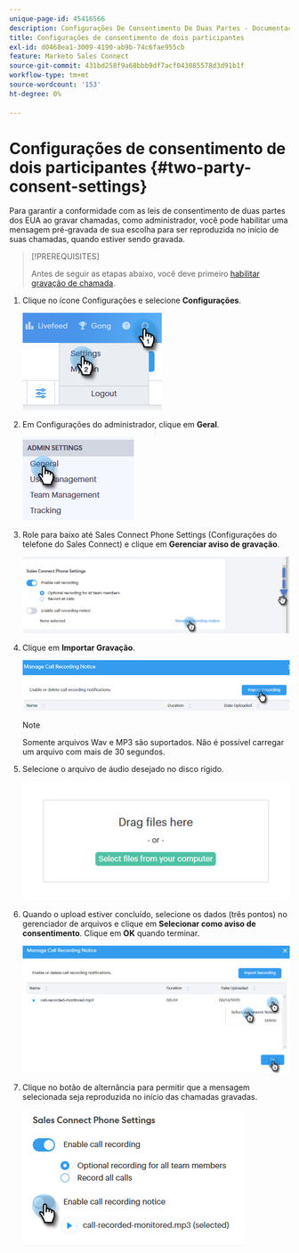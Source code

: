 ```yaml
---
unique-page-id: 45416566
description: Configurações De Consentimento De Duas Partes - Documentação Do Marketo - Documentação Do Produto
title: Configurações de consentimento de dois participantes
exl-id: d0468ea1-3009-4190-ab9b-74c6fae955cb
feature: Marketo Sales Connect
source-git-commit: 431bd258f9a68bbb9df7acf043085578d3d91b1f
workflow-type: tm+mt
source-wordcount: '153'
ht-degree: 0%

---
```


# Configurações de consentimento de dois participantes {#two-party-consent-settings}

Para garantir a conformidade com as leis de consentimento de duas partes dos EUA ao gravar chamadas, como administrador, você pode habilitar uma mensagem pré-gravada de sua escolha para ser reproduzida no início de suas chamadas, quando estiver sendo gravada.

>[!PREREQUISITES]
>
>Antes de seguir as etapas abaixo, você deve primeiro [habilitar gravação de chamada](/help/marketo/product-docs/marketo-sales-connect/phone/enable-call-recording.md).

1. Clique no ícone Configurações e selecione **Configurações**.

   ![](assets/one-1.png)

1. Em Configurações do administrador, clique em **Geral**.

   ![](assets/two-1.png)

1. Role para baixo até Sales Connect Phone Settings (Configurações do telefone do Sales Connect) e clique em **Gerenciar aviso de gravação**.

   ![](assets/three-1.png)

1. Clique em **Importar Gravação**.

   ![](assets/four-1.png)

   >[!NOTE]
   >
   >Somente arquivos Wav e MP3 são suportados. Não é possível carregar um arquivo com mais de 30 segundos.

1. Selecione o arquivo de áudio desejado no disco rígido.

   ![](assets/five.png)

1. Quando o upload estiver concluído, selecione os dados (três pontos) no gerenciador de arquivos e clique em **Selecionar como aviso de consentimento**. Clique em **OK** quando terminar.

   ![](assets/six.png)

1. Clique no botão de alternância para permitir que a mensagem selecionada seja reproduzida no início das chamadas gravadas.

   ![](assets/seven.png)

